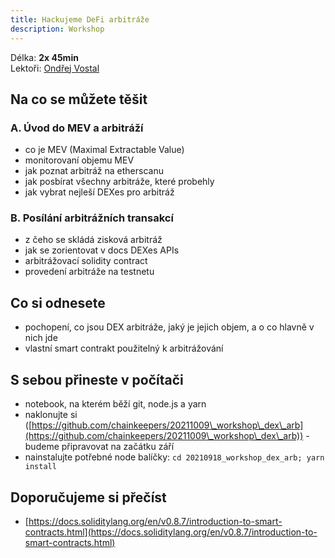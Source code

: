 ```yaml
---
title: Hackujeme DeFi arbitráže
description: Workshop
---
```


Délka: **2x 45min**\
Lektoři: [Ondřej Vostal](../../prednasejici.md#ondrej-vostal)

## Na co se můžete těšit

### A. Úvod do MEV a arbitráží

* co je MEV (Maximal Extractable Value)
* monitorovaní objemu MEV
* jak poznat arbitráž na etherscanu
* jak posbírat všechny arbitráže, které probehly
* jak vybrat nejleší DEXes pro arbitráž

### B. Posílání arbitrážních transakcí

* z čeho se skládá zisková arbitráž
* jak se zorientovat v docs DEXes APIs
* arbitrážovací solidity contract
* provedení arbitráže na testnetu

## Co si odnesete

* pochopení, co jsou DEX arbitráže, jaký je jejich objem, a o co hlavně v nich jde
* vlastní smart contrakt použitelný k arbitrážování

## S sebou přineste v počítači

* notebook, na kterém běží git, node.js a yarn
* naklonujte si ([https://github.com/chainkeepers/20211009\_workshop\_dex\_arb](https://github.com/chainkeepers/20211009\_workshop\_dex\_arb)) - budeme připravovat na začátku září
* nainstalujte potřebné node balíčky: `cd 20210918_workshop_dex_arb; yarn install`

## Doporučujeme si přečíst

* [https://docs.soliditylang.org/en/v0.8.7/introduction-to-smart-contracts.html](https://docs.soliditylang.org/en/v0.8.7/introduction-to-smart-contracts.html)
